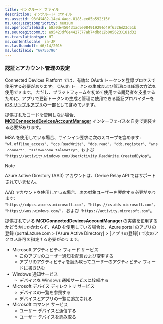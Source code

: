 ```yaml
---
title: インクルード ファイル
description: インクルード ファイル
ms.assetid: 93f45482-14e4-4aec-8185-ee05b592215f
ms.localizationpriority: medium
ms.openlocfilehash: b8a0de450431adce084919290d49f6326d23d51b
ms.sourcegitcommit: e95423df0e4427377ab74dbd12b0056233181d32
ms.translationtype: HT
ms.contentlocale: ja-JP
ms.lasthandoff: 06/14/2019
ms.locfileid: "66755796"
---
```

### <a name="set-up-authentication-and-account-management"></a>認証とアカウント管理の設定

Connected Devices Platform では、有効な OAuth トークンを登録プロセスで使用する必要があります。  OAuth トークンの生成および管理には任意の方法を使用できます。  ただし、プラットフォームを初めて使用する開発者を支援するために、アプリで更新トークンの生成と管理に使用できる認証プロバイダーを [iOS サンプルアプリ](https://github.com/Microsoft/project-rome/tree/master/iOS/samples/account-provider-sample)の一部として含めています。

提供されたコードを使用しない場合、 **[MCDConnectedDevicesAccountManager](../objectivec-api/connecteddevices/MCDConnectedDevicesAccountManager.md)** インターフェイスを自身で実装する必要があります。

MSA を使用している場合、サインイン要求に次のスコープを含めます: `"wl.offline_access"`、`"ccs.ReadWrite"`、`"dds.read"`、`"dds.register"`、`"wns.connect"`、`"asimovrome.telemetry"`、および `"https://activity.windows.com/UserActivity.ReadWrite.CreatedByApp"`。

> [!NOTE]
> Azure Active Directory (AAD) アカウントは、Device Relay API ではサポートされていません。

AAD アカウントを使用している場合、次の対象ユーザーを要求する必要があります: `"https://cdpcs.access.microsoft.com"`、`"https://cs.dds.microsoft.com"`、`"https://wns.windows.com/"`、および `"https://activity.microsoft.com"`。

提供されている **MCDConnectedDevicesAccountManager** の実装を使用するかどうかにかかわらず、AAD を使用している場合は、Azure portal のアプリの登録 (portal.azure.com > [Azure Active Directory] > [アプリの登録]) で次のアクセス許可を指定する必要があります。
* Microsoft アクティビティ フィード サービス 
  * このアプリのユーザー通知を配信および変更する
  * アプリのアクティビティを読み取ってユーザーのアクティビティ フィードに書き込む
* Windows 通知サービス
  * デバイスを Windows 通知サービスに接続する 
* Microsoft デバイス ディレクトリ サービス
  * デバイスの一覧を参照する
  * デバイスとアプリの一覧に追加される 
* Microsoft コマンド サービス
  * ユーザー デバイスと通信する
  * ユーザー デバイスを読み取る
